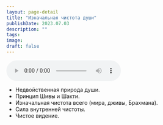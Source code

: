 ```yaml
---
layout: page-detail
title: "Изначальная чистота души"
publishDate: 2023.07.03
description: ""
tags:
image:
draft: false
---
```


<audio title="2023.07.03 - Изначальная чистота души.mp3" src="https://filer-api.advayta.org/v1.0/public/files/73099" controls=""></audio>

* Недвойственная природа души.
* Принцип Шивы и Шакти.
* Изначальная чистота всего (мира, дживы, Брахмана).
* Сила внутренней чистоты.
* Чистое видение.

  

